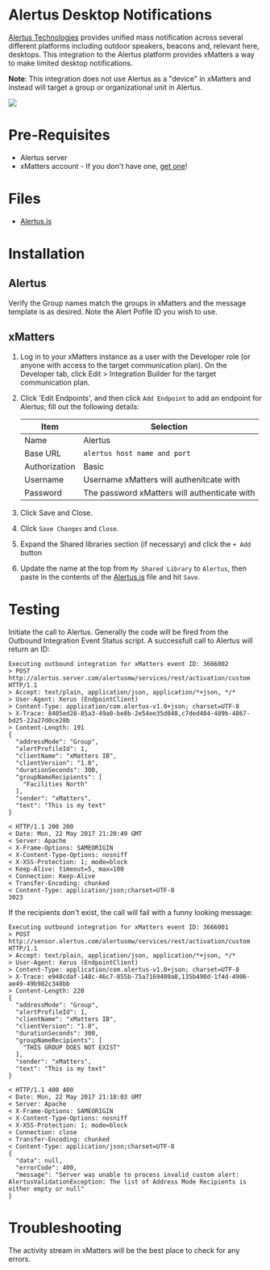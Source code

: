 # Alertus Desktop Notifications
[Alertus Technologies](https://www.alertus.com/) provides unified mass notification across several different platforms including outdoor speakers, beacons and, relevant here, desktops. This integration to the Alertus platform provides xMatters a way to make limited desktop notifications. 

**Note**: This integration does not use Alertus as a "device" in xMatters and instead will target a group or organizational unit in Alertus. 

<kbd>
  <img src="https://github.com/xmatters/xMatters-Labs/raw/master/media/disclaimer.png">
</kbd>

# Pre-Requisites
* Alertus server
* xMatters account - If you don't have one, [get one](https://www.xmatters.com)!

# Files
* [Alertus.js](Alertus.js)

# Installation
## Alertus
Verify the Group names match the groups in xMatters and the message template is as desired. Note the Alert Pofile ID you wish to use. 

## xMatters
1. Log in to your xMatters instance as a user with the Developer role (or anyone with access to the target communication plan). On the Developer tab, click Edit > Integration Builder for the target communication plan. 
2. Click 'Edit Endpoints', and then click `Add Endpoint` to add an endpoint for Alertus; fill out the following details:

   | Item | Selection |
   | ---- | --------- |
   | Name | Alertus |
   | Base URL | `alertus host name and port` |
   | Authorization | Basic |
   | Username | Username xMatters will authenitcate with |
   | Password | The password xMatters will authenticate with |

   
3. Click Save and Close.
5. Click `Save Changes` and `Close`.
6. Expand the Shared libraries section (if necessary) and click the `+ Add` button
7. Update the name at the top from `My Shared Library` to `Alertus`, then paste in the contents of the [Alertus.js](Alertus.js) file and hit `Save`.

   
# Testing
Initiate the call to Alertus. Generally the code will be fired from the Outbound Integration Event Status script. A successfull call to Alertus will return an ID:

```
Executing outbound integration for xMatters event ID: 3666002
> POST http://alertus.server.com/alertusmw/services/rest/activation/custom HTTP/1.1
> Accept: text/plain, application/json, application/*+json, */*
> User-Agent: Xerus (EndpointClient)
> Content-Type: application/com.alertus-v1.0+json; charset=UTF-8
> X-Trace: 8405ed28-85a3-49a0-be8b-2e54ee35d048,c7ded404-489b-4867-bd25-22a27d0ce28b
> Content-Length: 191
{
  "addressMode": "Group",
  "alertProfileId": 1,
  "clientName": "xMatters IB",
  "clientVersion": "1.0",
  "durationSeconds": 300,
  "groupNameRecipients": [
    "Facilities North"
  ],
  "sender": "xMatters",
  "text": "This is my text"
}

< HTTP/1.1 200 200
< Date: Mon, 22 May 2017 21:20:49 GMT
< Server: Apache
< X-Frame-Options: SAMEORIGIN
< X-Content-Type-Options: nosniff
< X-XSS-Protection: 1; mode=block
< Keep-Alive: timeout=5, max=100
< Connection: Keep-Alive
< Transfer-Encoding: chunked
< Content-Type: application/json;charset=UTF-8
3023

```

If the recipients don't exist, the call will fail with a funny looking message:

```
Executing outbound integration for xMatters event ID: 3666001
> POST http://sensor.alertus.com/alertusmw/services/rest/activation/custom HTTP/1.1
> Accept: text/plain, application/json, application/*+json, */*
> User-Agent: Xerus (EndpointClient)
> Content-Type: application/com.alertus-v1.0+json; charset=UTF-8
> X-Trace: e948cdaf-148c-46c7-855b-75a7169480a8,135b490d-1f4d-4906-ae49-49b982c348bb
> Content-Length: 220
{
  "addressMode": "Group",
  "alertProfileId": 1,
  "clientName": "xMatters IB",
  "clientVersion": "1.0",
  "durationSeconds": 300,
  "groupNameRecipients": [
    "THIS GROUP DOES NOT EXIST"
  ],
  "sender": "xMatters",
  "text": "This is my text"
}

< HTTP/1.1 400 400
< Date: Mon, 22 May 2017 21:18:03 GMT
< Server: Apache
< X-Frame-Options: SAMEORIGIN
< X-Content-Type-Options: nosniff
< X-XSS-Protection: 1; mode=block
< Connection: close
< Transfer-Encoding: chunked
< Content-Type: application/json;charset=UTF-8
{
  "data": null,
  "errorCode": 400,
  "message": "Server was unable to process invalid custom alert: AlertusValidationException: The list of Address Mode Recipients is either empty or null"
}
```


# Troubleshooting
The activity stream in xMatters will be the best place to check for any errors. 



